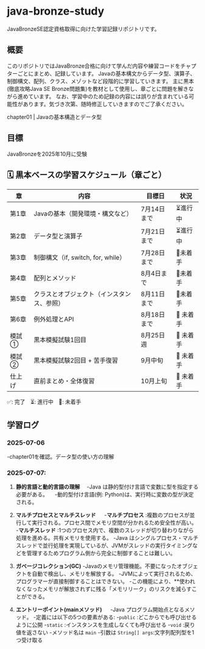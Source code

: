 # java-bronze-study
JavaBronzeSE認定資格取得に向けた学習記録リポジトリです。

## 概要
このリポジトリではJavaBronze合格に向けて学んだ内容や練習コードをチャプターごとにまとめ、記録しています。
Javaの基本構文からデータ型、演算子、制御構文、配列、クラス、メゾットなど段階的に学習していきます。
主に黒本(徹底攻略Java SE Bronze問題集)を教材として使用し、章ごとに問題を解きながら進めています。
なお、学習中のため記録の内容には誤りが含まれている可能性があります。気づき次第、随時修正していきますのでご了承ください。


chapter01 | Javaの基本構造とデータ型

## 目標
JavaBronzeを2025年10月に受験

## 🗓 黒本ベースの学習スケジュール（章ごと）

| 章  | 内容                                      | 目標日       | 状況     |
|-----|-------------------------------------------|--------------|----------|
| 第1章 | Javaの基本（開発環境・構文など）            | 7月14日まで  |⏳進行中   |
| 第2章 | データ型と演算子                          | 7月21日まで  | ⏳進行中  |
| 第3章 | 制御構文（if, switch, for, while）        | 7月28日まで  | 🔲未着手  |
| 第4章 | 配列とメソッド                            | 8月4日まで   | 🔲未着手  |
| 第5章 | クラスとオブジェクト（インスタンス、参照） | 8月11日まで  | 🔲未着手  |
| 第6章 | 例外処理とAPI                             | 8月18日まで  | 🔲 未着手  |
| 模試① | 黒本模擬試験1回目                         | 8月25日週    | 🔲 未着手  |
| 模試② | 黒本模擬試験2回目 + 苦手復習               | 9月中旬      | 🔲 未着手  |
| 仕上げ | 直前まとめ・全体復習                      | 10月上旬     | 🔲 未着手  |

 ✅: 完了　⏳: 進行中　🔲: 未着手


## 学習ログ

### 2025-07-06
-chapter01を確認。データ型の使い方の理解

### 2025-07-07:
1. **静的言語と動的言語の理解**
　-Java は静的型付け言語で変数に型を指定する必要がある。
　-動的型付け言語(例: Python)は、実行時に変数の型が決定される。

2. **マルチプロセスとマルチスレッド**
　 -**マルチプロセス** :複数のプロセスが並行して実行される。プロセス間でメモリ空間が分かれるため安全性が高い。
   -**マルチスレッド** :1つのプロセス内で、複数のスレッドが切り替わりながら処理を進める。共有メモリを使用する。
   -Java はシングルプロセス・マルチスレッドで並行処理を実現しているが、JVMがスレッドの実行タイミングなどを管理するためプログラム側から完全に制御することは難しい。
   
3. **ガベージコレクション(GC)**
   -Javaのメモリ管理機能。不要になったオブジェクトを自動で検出し、メモリを解放する。
   -JVMによって実行されるため、プログラマーが直接制御することはできない。
   -この機能により、**使われなくなったメモリが解放されずに残る「メモリリーク」のリスクを減らすことができる。
   
4. **エントリーポイント(mainメソッド)**
　 -Java プログラム開始点となるメソッド。
   -定義には以下の5つの要素がある:
     -`public` :どこからでも呼び出せるように公開
     -`static` :インスタンスを生成しなくても呼び出せる
     -`void` :戻り値を返さない
     -メソッド名は `main`
     -引数は `String[] args`:文字列配列型を1つ受け取る
 

